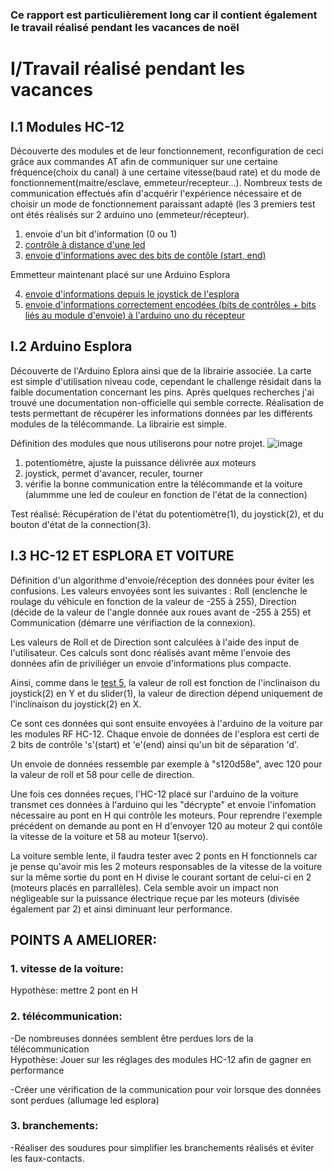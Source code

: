 ### Ce rapport est particulièrement long car il contient également le travail réalisé pendant les vacances de noël

# I/Travail réalisé pendant les vacances

##  I.1 Modules HC-12

Découverte des modules et de leur fonctionnement, reconfiguration de ceci grâce aux commandes AT afin de communiquer sur une certaine fréquence(choix du canal)
à une certaine vitesse(baud rate) et du mode de fonctionnement(maitre/esclave, emmeteur/recepteur...).
Nombreux tests de communication effectués afin d'acquérir l'expérience nécessaire et de choisir un mode de fonctionnement paraissant adapté (les 3 premiers test 
ont étés réalisés sur 2 arduino uno (emmeteur/récepteur).
  1. envoie d'un bit d'information (0 ou 1)
  2. [contrôle à distance d'une led](/code/TELECOMMUNICATION/HC-12/HC12-commSR/LEDTEST)
  3. [envoie d'informations avec des bits de contôle (start, end)](/code/TELECOMMUNICATION/HC-12/HC12-commSR/TEST3)
     
  Emmetteur maintenant placé sur une Arduino Esplora   
  
  4. [envoie d'informations depuis le joystick de l'esplora](/code/TELECOMMUNICATION/HC-12/HC12-commSR/ESPLORATEST)
  5. [envoie d'informations correctement encodées (bits de contrôles + bits liés au module d'envoie) à l'arduino uno du récepteur](/code/TELECOMMUNICATION/HC-12/HC12-commSR/ESPLORATEST/TEST5)
  

##  I.2 Arduino Esplora

Découverte de l'Arduino Eplora ainsi que de la librairie associée. La carte est simple d'utilisation niveau code, cependant le challenge résidait dans la 
faible documentation concernant les pins. Après quelques recherches j'ai trouvé une documentation non-officielle qui semble correcte. 
Réalisation de tests permettant de récupérer les informations données par les différents modules de la télécommande. La librairie est simple.   

Définition des modules que nous utiliserons pour notre projet.
![image](https://github.com/alexKrsn1234/Cimino-Krausener-PEIP2-ARDUINO-PROJECT-/assets/127763192/239b7123-25a9-473f-9b85-8eb9a99dbf49)    


1. potentiomètre, ajuste la puissance délivrée aux moteurs 
2. joystick, permet d'avancer, reculer, tourner
3. vérifie la bonne communication entre la télécommande et la voiture (alummme une led de couleur en fonction de l'état de la connection)
   

Test réalisé:
Récupération de l'état du potentiomètre(1), du joystick(2), et du bouton d'état de la connection(3).


## I.3 HC-12 ET ESPLORA ET VOITURE

Définition d'un algorithme d'envoie/réception des données pour éviter les confusions.
Les valeurs envoyées sont les suivantes : Roll (enclenche le roulage du véhicule en fonction de la valeur de -255 à 255), Direction (décide de la valeur
de l'angle donnée aux roues avant de -255 à 255) et Communication (démarre une vérifiaction de la connexion).   

Les valeurs de Roll et de Direction sont calculées à l'aide des input de l'utilisateur. Ces calculs sont donc réalisés avant même l'envoie des données 
afin de priviliéger un envoie d'informations plus compacte.    

Ainsi, comme dans le [test 5](/code/TELECOMMUNICATION/HC-12/HC12-commSR/ESPLORATEST/TEST5), la valeur de roll est fonction de l'inclinaison du joystick(2) en Y et du slider(1), la valeur de direction dépend uniquement de l'inclinaison du joystick(2) en X.    

Ce sont ces données qui sont ensuite envoyées à l'arduino de la voiture par les modules RF HC-12.
Chaque envoie de données de l'esplora est certi de 2 bits de contrôle 's'(start) et 'e'(end) ainsi qu'un bit de séparation 'd'. 

Un envoie de données ressemble par exemple à "s120d58e", avec 120 pour la valeur de roll et 58 pour celle de direction.   

Une fois ces données reçues, l'HC-12 placé sur l'arduino de la voiture transmet ces données à l'arduino qui les "décrypte" et envoie l'infomation
nécessaire au pont en H qui contrôle les moteurs. Pour reprendre l'exemple précédent on demande au pont en H d'envoyer 120 au moteur 2 qui contôle 
la vitesse de la voiture et 58 au moteur 1(servo).  

La voiture semble lente, il faudra tester avec 2 ponts en H fonctionnels car je pense qu'avoir mis les 2 moteurs responsables de la vitesse de la voiture
sur la même sortie du pont en H divise le courant sortant de celui-ci en 2 (moteurs placés en parrallèles). Cela semble avoir un impact non négligeable
sur la puissance électrique reçue par les moteurs (divisée également par 2) et ainsi diminuant leur performance.


## POINTS A AMELIORER:

### 1. vitesse de la voiture:   

  Hypothèse: mettre 2 pont en H 

### 2. télécommunication:    

  -De nombreuses données semblent être perdues lors de la télécommunication   
  Hypothèse: Jouer sur les réglages des modules HC-12 afin de gagner en performance   
    
  -Créer une vérification de la communication pour voir lorsque des données sont perdues (allumage led esplora)

### 3. branchements:
  -Réaliser des soudures pour simplifier les branchements réalisés et éviter les faux-contacts.
  


